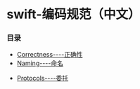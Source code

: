 # swift-编码规范（中文）

### 目录
 + [Correctness----正确性](#Correctness)  
 + [Naming----命名](#Naming)  
 - [Protocols----委托](#Protocols)
 
